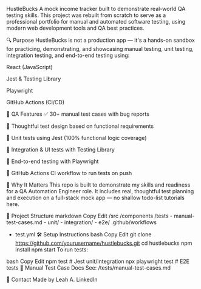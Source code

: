 HustleBucks
A mock income tracker built to demonstrate real-world QA testing skills.
This project was rebuilt from scratch to serve as a professional portfolio for manual and automated software testing, using modern web development tools and QA best practices.

🔍 Purpose
HustleBucks is not a production app — it's a hands-on sandbox for practicing, demonstrating, and showcasing manual testing, unit testing, integration testing, and end-to-end testing using:

React (JavaScript)

Jest & Testing Library

Playwright

GitHub Actions (CI/CD)

🧪 QA Features
✅ 30+ manual test cases with bug reports

🧠 Thoughtful test design based on functional requirements

🧪 Unit tests using Jest (100% functional logic coverage)

🔄 Integration & UI tests with Testing Library

🚀 End-to-end testing with Playwright

🔧 GitHub Actions CI workflow to run tests on push

💼 Why It Matters
This repo is built to demonstrate my skills and readiness for a QA Automation Engineer role. It includes real, thoughtful test planning and execution on a full-stack mock app — no shallow todo-list tutorials here.

📁 Project Structure
markdown
Copy
Edit
/src
  /components
  /tests
    - manual-test-cases.md
    - unit/
    - integration/
    - e2e/
.github/workflows
  - test.yml
🛠 Setup Instructions
bash
Copy
Edit
git clone https://github.com/yourusername/hustlebucks.git
cd hustlebucks
npm install
npm start
To run tests:

bash
Copy
Edit
npm test                # Jest unit/integration
npx playwright test     # E2E tests
📄 Manual Test Case Docs
See: /tests/manual-test-cases.md

💬 Contact
Made by Leah A.
LinkedIn
